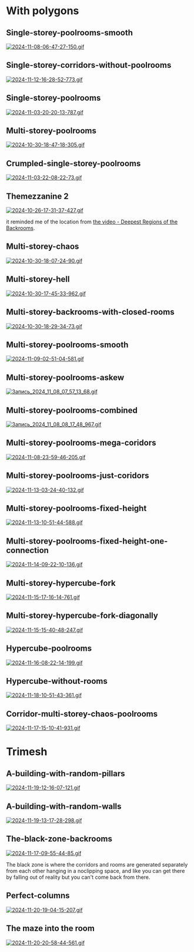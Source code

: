 # With polygons

## Single-storey-poolrooms-smooth

[![2024-11-08-06-47-27-150.gif](https://i.postimg.cc/3RSZSvnC/2024-11-08-06-47-27-150.gif)](https://postimg.cc/1nF64fxf)

## Single-storey-corridors-without-poolrooms

[![2024-11-12-16-28-52-773.gif](https://i.postimg.cc/NMBpX7Xk/2024-11-12-16-28-52-773.gif)](https://postimg.cc/hJZLWmpX)

## Single-storey-poolrooms

[![2024-11-03-20-20-13-787.gif](https://i.postimg.cc/8CBZ8HJb/2024-11-03-20-20-13-787.gif)](https://postimg.cc/sBxY75JB)

## Multi-storey-poolrooms

[![2024-10-30-18-47-18-305.gif](https://i.postimg.cc/2SvJ5t35/2024-10-30-18-47-18-305.gif)](https://postimg.cc/3k89SnXM)

## Crumpled-single-storey-poolrooms

[![2024-11-03-22-08-22-73.gif](https://i.postimg.cc/52Xx3fNw/2024-11-03-22-08-22-73.gif)](https://postimg.cc/Xr0SNS5J)

## Themezzanine 2

[![2024-10-26-17-31-37-427.gif](https://i.postimg.cc/5t7T164s/2024-10-26-17-31-37-427.gif)](https://postimg.cc/FfSDVFJS)

it reminded me of the location from [the video - Deepest Regions of the Backrooms](https://youtu.be/KyJJrZOc4cw?si=eZSi1yNVHVsk6FfH&t=23).

## Multi-storey-chaos

[![2024-10-30-18-07-24-90.gif](https://i.postimg.cc/FKGRtMs8/2024-10-30-18-07-24-90.gif)](https://postimg.cc/PLphYFDQ)

## Multi-storey-hell

[![2024-10-30-17-45-33-962.gif](https://i.postimg.cc/Kz5wG9rw/2024-10-30-17-45-33-962.gif)](https://postimg.cc/KkRJQDWD)

## Multi-storey-backrooms-with-closed-rooms

[![2024-10-30-18-29-34-73.gif](https://i.postimg.cc/XY7TJqf2/2024-10-30-18-29-34-73.gif)](https://postimg.cc/bsW6VzFb)

## Multi-storey-poolrooms-smooth

[![2024-11-09-02-51-04-581.gif](https://i.postimg.cc/rw7fqTNS/2024-11-09-02-51-04-581.gif)](https://postimg.cc/pmYfBg7T)

## Multi-storey-poolrooms-askew

[![Запись_2024_11_08_07_57_13_68.gif](https://i.postimg.cc/sX6m2NGR/Запись_2024_11_08_07_57_13_68.gif)](https://postimg.cc/PpDY3KM6)

## Multi-storey-poolrooms-combined

[![Запись_2024_11_08_08_17_48_967.gif](https://i.postimg.cc/1t7zYp2H/Запись_2024_11_08_08_17_48_967.gif)](https://postimg.cc/R6f9WnM6)

## Multi-storey-poolrooms-mega-coridors

[![2024-11-08-23-59-46-205.gif](https://i.postimg.cc/Wb5K5Jr9/2024-11-08-23-59-46-205.gif)](https://postimg.cc/Czfm15cD)

## Multi-storey-poolrooms-just-coridors

[![2024-11-13-03-24-40-132.gif](https://i.postimg.cc/W43gS9w2/2024-11-13-03-24-40-132.gif)](https://postimg.cc/DS9SwPND)

## Multi-storey-poolrooms-fixed-height

[![2024-11-13-10-51-44-588.gif](https://i.postimg.cc/FRntvmrq/2024-11-13-10-51-44-588.gif)](https://postimg.cc/BLD75r1c)

## Multi-storey-poolrooms-fixed-height-one-connection

[![2024-11-14-09-22-10-136.gif](https://i.postimg.cc/g0G4SNwr/2024-11-14-09-22-10-136.gif)](https://postimg.cc/mP6Qh3yG)

## Multi-storey-hypercube-fork

[![2024-11-15-17-16-14-761.gif](https://i.postimg.cc/cLkR3NNs/2024-11-15-17-16-14-761.gif)](https://postimg.cc/VJM0yp6T)

## Multi-storey-hypercube-fork-diagonally

[![2024-11-15-15-40-48-247.gif](https://i.postimg.cc/cJzTchsp/2024-11-15-15-40-48-247.gif)](https://postimg.cc/2q44k4LG)

## Hypercube-poolrooms

[![2024-11-16-08-22-14-199.gif](https://i.postimg.cc/wMHt05qp/2024-11-16-08-22-14-199.gif)](https://postimg.cc/R6sV0HJs)

## Hypercube-without-rooms

[![2024-11-18-10-51-43-361.gif](https://i.postimg.cc/d1bR8V0T/2024-11-18-10-51-43-361.gif)](https://postimg.cc/qhGCr0yk)

## Corridor-multi-storey-chaos-poolrooms

[![2024-11-17-15-10-41-931.gif](https://i.postimg.cc/qvHK1xtZ/2024-11-17-15-10-41-931.gif)](https://postimg.cc/zVp3BWFn)

# Trimesh

## A-building-with-random-pillars

[![2024-11-19-12-16-07-121.gif](https://i.postimg.cc/0QsW525G/2024-11-19-12-16-07-121.gif)](https://postimg.cc/KK0rJbM4)

## A-building-with-random-walls

[![2024-11-19-13-17-28-298.gif](https://i.postimg.cc/JzVGqPmh/2024-11-19-13-17-28-298.gif)](https://postimg.cc/KRfGc71X)

## The-black-zone-backrooms

[![2024-11-17-09-55-44-85.gif](https://i.postimg.cc/jqGCXGsT/2024-11-17-09-55-44-85.gif)](https://postimg.cc/bd9zYVDV)

The black zone is where the corridors and rooms are generated separately from each other hanging in a noclipping space, and like you can get there by falling out of reality but you can't come back from there.

## Perfect-columns

[![2024-11-20-19-04-15-207.gif](https://i.postimg.cc/QxzRgk6C/2024-11-20-19-04-15-207.gif)](https://postimg.cc/bsQCpbff)

## The maze into the room

[![2024-11-20-20-58-44-561.gif](https://i.postimg.cc/L8TF7H17/2024-11-20-20-58-44-561.gif)](https://postimg.cc/JsGFHCKc)

